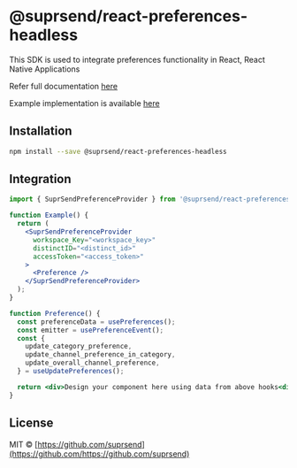 # @suprsend/react-preferences-headless

This SDK is used to integrate preferences functionality in React, React Native Applications

Refer full documentation [here](https://docs.suprsend.com/docs/node)

Example implementation is available [here](https://github.com/suprsend/suprsend-react-preference-headless/tree/main/example)

## Installation

```bash
npm install --save @suprsend/react-preferences-headless
```

## Integration

```jsx
import { SuprSendPreferenceProvider } from '@suprsend/react-preferences-headless';

function Example() {
  return (
    <SuprSendPreferenceProvider
      workspace_Key="<workspace_key>"
      distinctID="<distinct_id>"
      accessToken="<access_token>"
    >
      <Preference />
    </SuprSendPreferenceProvider>
  );
}

function Preference() {
  const preferenceData = usePreferences();
  const emitter = usePreferenceEvent();
  const {
    update_category_preference,
    update_channel_preference_in_category,
    update_overall_channel_preference,
  } = useUpdatePreferences();

  return <div>Design your component here using data from above hooks<div/>
}
```

## License

MIT © [https://github.com/suprsend](https://github.com/https://github.com/suprsend)
